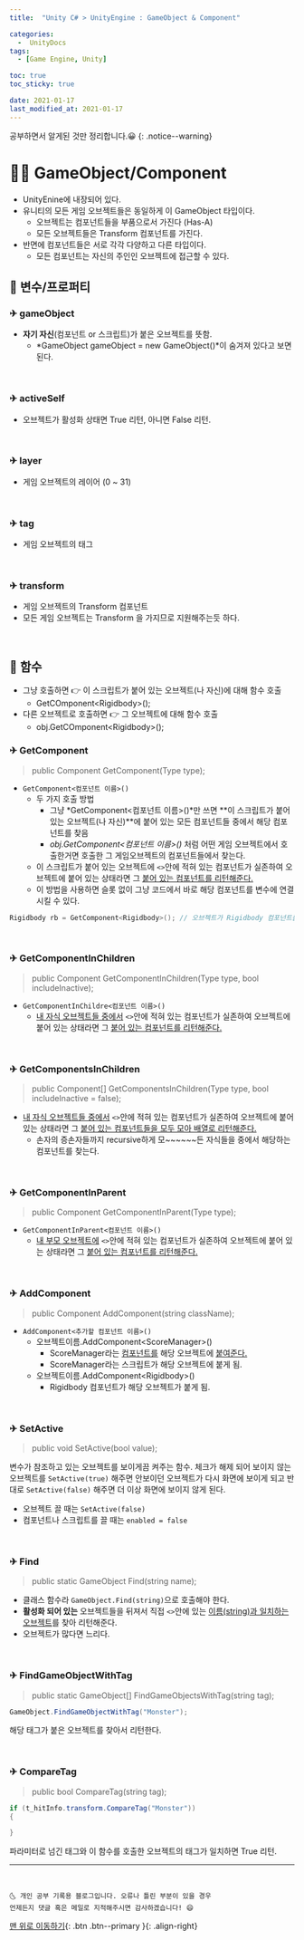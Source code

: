 ```yaml
---
title:  "Unity C# > UnityEngine : GameObject & Component" 

categories:
  -  UnityDocs
tags:
  - [Game Engine, Unity]

toc: true
toc_sticky: true

date: 2021-01-17
last_modified_at: 2021-01-17
---
```


공부하면서 알게된 것만 정리합니다.😀
{: .notice--warning}


# 👩‍🦰 GameObject/Component

- UnityEnine에 내장되어 있다.
- 유니티의 모든 게임 오브젝트들은 동일하게 이 GameObject 타입이다.
  - 오브젝트는 컴포넌트들을 부품으로서 가진다 (Has-A)
  - 모든 오브젝트들은 Transform 컴포넌트를 가진다. 
- 반면에 컴포넌트들은 서로 각각 다양하고 다른 타입이다.
  - 모든 컴포넌트는 자신의 주인인 오브젝트에 접근할 수 있다.  

## 🚀 변수/프로퍼티

### ✈ gameObject

- **자기 자신**(컴포넌트 or 스크립트)가 붙은 오브젝트를 뜻함. 
  - *GameObject gameObject = new GameObject()*이 숨겨져 있다고 보면 된다.

<br>

### ✈ activeSelf

- 오브젝트가 활성화 상태면 True 리턴, 아니면 False 리턴.

<br>

### ✈ layer

- 게임 오브젝트의 레이어 (0 ~ 31)

<br>

### ✈ tag

- 게임 오브젝트의 태그

<br>

### ✈ transform

- 게임 오브젝트의 Transform 컴포넌트
- 모든 게임 오브젝트는 Transform 을 가지므로 지원해주는듯 하다.

<br>

## 🚀 함수

- 그냥 호출하면 👉 이 스크립트가 붙어 있는 오브젝트(나 자신)에 대해 함수 호출
  - GetCOmponent\<Rigidbody>();
- 다른 오브젝트로 호출하면 👉 그 오브젝트에 대해 함수 호출
  - obj.GetCOmponent\<Rigidbody>();

### ✈ GetComponent

> public Component GetComponent(Type type);

- `GetComponent<컴포넌트 이름>()`
  - 두 가지 호출 방법
    - 그냥 *GetComponent\<컴포넌트 이름>()*만 쓰면 **이 스크립트가 붙어 있는 오브젝트(나 자신)**에 붙어 있는 모든 컴포넌트들 중에서 해당 컴포넌트를 찾음
    - *obj.GetComponent\<컴포넌트 이름>()* 처럼 어떤 게임 오브젝트에서 호출한거면 호출한 그 게임오브젝트의 컴포넌트들에서 찾는다.
  - 이 스크립트가 붙어 있는 오브젝트에 `<>`안에 적혀 있는 컴포넌트가 실존하여 오브젝트에 붙어 있는 상태라면 그 <u>붙어 있는 컴포넌트를 리턴해준다.</u>
  - 이 방법을 사용하면 슬롯 없이 그냥 코드에서 바로 해당 컴포넌트를 변수에 연결시킬 수 있다.

```c#
Rigidbody rb = GetComponent<Rigidbody>(); // 오브젝트가 Rigidbody 컴포넌트를 갖고 있다면 그 컴포넌트를 이제 rb 변수가 참조하게 된다.
```

<br>

### ✈ GetComponentInChildren

> public Component GetComponentInChildren(Type type, bool includeInactive);

- `GetComponentInChildre<컴포넌트 이름>()`
  - <u>내 자식 오브젝트들 중에서</u> `<>`안에 적혀 있는 컴포넌트가 실존하여 오브젝트에 붙어 있는 상태라면 그 <u>붙어 있는 컴포넌트를 리턴해준다.</u>


<br>

### ✈ GetComponentsInChildren

> public Component[] GetComponentsInChildren(Type type, bool includeInactive = false);

- <u>내 자식 오브젝트들 중에서</u> `<>`안에 적혀 있는 컴포넌트가 실존하여 오브젝트에 붙어 있는 상태라면 그 <u>붙어 있는 컴포넌트들을 모두 모아 배열로 리턴해준다.</u>
  - 손자의 증손자들까지 recursive하게 모~~~~~~든 자식들을 중에서 해당하는 컴포넌트를 찾는다.

<br>

### ✈ GetComponentInParent

> public Component GetComponentInParent(Type type);

- `GetComponentInParent<컴포넌트 이름>()`
  - <u>내 부모 오브젝트에</u> `<>`안에 적혀 있는 컴포넌트가 실존하여 오브젝트에 붙어 있는 상태라면 그 <u>붙어 있는 컴포넌트를 리턴해준다.</u>

<br>

### ✈ AddComponent

> public Component AddComponent(string className);

- `AddComponent<추가할 컴포넌트 이름>()`
  - 오브젝트이름.AddComponent\<ScoreManager>() 
    - ScoreManager라는 <u>컴포넌트를</u> 해당 오브젝트에 <u>붙여준다.</u>
    - ScoreManager라는 스크립트가 해당 오브젝트에 붙게 됨.
  - 오브젝트이름.AddComponent\<Rigidbody>() 
    - Rigidbody 컴포넌트가 해당 오브젝트가 붙게 됨. 

<br>

### ✈ SetActive

> public void SetActive(bool value);

변수가 참조하고 있는 오브젝트를 보이게끔 켜주는 함수. 체크가 해제 되어 보이지 않는 오브젝트를 `SetActive(true)` 해주면 안보이던 오브젝트가 다시 화면에 보이게 되고 반대로 `SetActive(false)` 해주면 더 이상 화면에 보이지 않게 된다.
- 오브젝트 끌 때는 `SetActive(false)`
- 컴포넌트나 스크립트를 끌 때는 `enabled = false`

<br>

### ✈ Find

> public static GameObject Find(string name);

- 클래스 함수라 `GameObject.Find(string)`으로 호출해야 한다.
- **활성화 되어 있는** 오브젝트들을 뒤져서 직접 `<>`안에 있는 <u>이름(string)과 일치하는 오브젝트</u>를 찾아 리턴해준다.
- 오브젝트가 많다면 느리다.

<br>

### ✈ FindGameObjectWithTag

> public static GameObject[] FindGameObjectsWithTag(string tag);

```c#
GameObject.FindGameObjectWithTag("Monster");
```
해당 태그가 붙은 오브젝트를 찾아서 리턴한다.

<br>

### ✈ CompareTag

> public bool CompareTag(string tag);

```c#
if (t_hitInfo.transform.CompareTag("Monster"))
{

}
```

파라미터로 넘긴 태그와 이 함수를 호출한 오브젝트의 태그가 일치하면 True 리턴.


***
<br>

    🌜 개인 공부 기록용 블로그입니다. 오류나 틀린 부분이 있을 경우 
    언제든지 댓글 혹은 메일로 지적해주시면 감사하겠습니다! 😄

[맨 위로 이동하기](#){: .btn .btn--primary }{: .align-right}